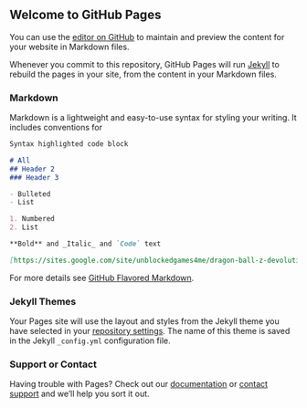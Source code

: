 ## Welcome to GitHub Pages

You can use the [editor on GitHub](https://github.com/joshnotthe/woahrojo/edit/master/README.md) to maintain and preview the content for your website in Markdown files.

Whenever you commit to this repository, GitHub Pages will run [Jekyll](https://jekyllrb.com/) to rebuild the pages in your site, from the content in your Markdown files.

### Markdown

Markdown is a lightweight and easy-to-use syntax for styling your writing. It includes conventions for

```markdown
Syntax highlighted code block

# All
## Header 2
### Header 3

- Bulleted
- List

1. Numbered
2. List

**Bold** and _Italic_ and `Code` text

[https://sites.google.com/site/unblockedgames4me/dragon-ball-z-devolution](url) and ![https://www.google.com/search?q=smiley+face&tbm=isch&source=iu&ictx=1&fir=z0tHEGPUxWsv5M%253A%252CEB-7l6d3ePZ1CM%252C%252Fm%252F06n05&vet=1&usg=AI4_-kRLri_95wGOTEV9C-3xUwTGL__nHw&sa=X&ved=2ahUKEwi9nemwtuzhAhVHA6wKHbX6AaoQ_B0wEnoECA0QBg#imgrc=z0tHEGPUxWsv5M:](src)
```

For more details see [GitHub Flavored Markdown](https://guides.github.com/features/mastering-markdown/).

### Jekyll Themes

Your Pages site will use the layout and styles from the Jekyll theme you have selected in your [repository settings](https://github.com/joshnotthe/woahrojo/settings). The name of this theme is saved in the Jekyll `_config.yml` configuration file.

### Support or Contact

Having trouble with Pages? Check out our [documentation](https://help.github.com/categories/github-pages-basics/) or [contact support](https://github.com/contact) and we’ll help you sort it out.
